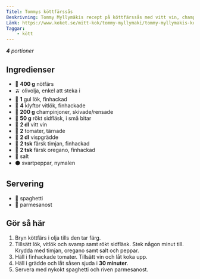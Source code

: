 ```yaml
---
Titel: Tommys köttfärssås
Beskrivning: Tommy Myllymäkis recept på köttfärssås med vitt vin, champinjoner och färska tomater.
Länk: https://www.koket.se/mitt-kok/tommy-myllymaki/tommy-myllymakis-kottfarssas
Taggar:
    - kött
---
```


_**4** portioner_

## Ingredienser

- :cut_of_meat: **400 g** nötfärs
- :olive: olivolja, enkel att steka i
- :onion: **1** gul lök, finhackad
- :garlic: **4** klyftor vitlök, finhackade
- :mushroom: **200 g** champinjoner, skivade/rensade
- :bacon: **50 g** rökt sidfläsk, i små bitar
- :clinking_glasses:  **2 dl** vitt vin
- :tomato: **2** tomater, tärnade
- :milk_glass: **2 dl** vispgrädde
- :herb: **2 tsk** färsk timjan, finhackad
- :herb: **2 tsk** färsk oregano, finhackad
- :salt: salt
- :black_circle: svartpeppar, nymalen

## Servering

- :spaghetti: spaghetti
- :cheese: parmesanost

## Gör så här

1. Bryn köttfärs i olja tills den tar färg.
2. Tillsätt lök, vitlök och svamp samt rökt sidfläsk. Stek någon minut till. Krydda med timjan, oregano samt salt och peppar.
3. Häll i finhackade tomater. Tillsätt vin och låt koka upp.
4. Häll i grädde och låt såsen sjuda i **30 minuter**.
5. Servera med nykokt spaghetti och riven parmesanost.
